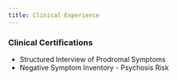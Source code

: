 ```yaml
---
title: Clinical Experience
---
```


### Clinical Certifications
- Structured Interview of Prodromal Symptoms
- Negative Symptom Inventory - Psychosis Risk